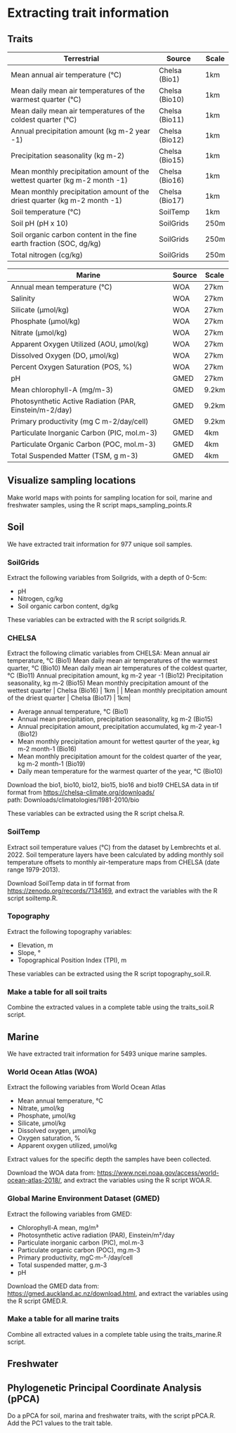 # Extracting trait information

## Traits

|**Terrestrial**| **Source**| **Scale**|
|----|----|----|
| Mean annual air temperature (°C) | Chelsa (Bio1) | 1km|
|Mean daily mean air temperatures of the warmest quarter (°C)| Chelsa (Bio10) | 1km|
| Mean daily mean air temperatures of the coldest quarter (°C) | Chelsa (Bio11) | 1km|
| Annual precipitation amount (kg m-2 year -1)| Chelsa (Bio12) | 1km |
| Precipitation seasonality (kg m-2) | Chelsa (Bio15) | 1km |
| Mean monthly precipitation amount of the wettest quarter (kg m-2 month -1)| Chelsa (Bio16) | 1km |
| Mean monthly precipitation amount of the driest quarter (kg m-2 month -1)| Chelsa (Bio17) | 1km|
| Soil temperature (°C) | SoilTemp | 1km |
| Soil pH (pH x 10)| SoilGrids | 250m |
| Soil organic carbon content in the fine earth fraction (SOC, dg/kg) | SoilGrids | 250m |
| Total nitrogen (cg/kg) | SoilGrids | 250m |

| **Marine** | **Source** | **Scale** |
|----|----|----|
| Annual mean temperature (°C) | WOA | 27km | 
|Salinity | WOA | 27km |
|Silicate (µmol/kg)| WOA | 27km |
| Phosphate (µmol/kg) | WOA | 27km |
| Nitrate (µmol/kg) | WOA | 27km |
| Apparent Oxygen Utilized (AOU, µmol/kg)| WOA | 27km |
| Dissolved Oxygen (DO, µmol/kg) | WOA | 27km |
| Percent Oxygen Saturation (POS, %) | WOA | 27km |
|pH | GMED | 27km |
| Mean chlorophyll-A (mg/m-3) | GMED | 9.2km |
| Photosynthetic Active Radiation (PAR, Einstein/m-2/day)| GMED | 9.2km |
|Primary productivity (mg C m-2/day/cell) | GMED | 9.2km |
| Particulate Inorganic Carbon  (PIC, mol.m-3)| GMED | 4km |
|Particulate Organic Carbon  (POC, mol.m-3) | GMED | 4km |
|Total Suspended Matter (TSM, g m-3)  | GMED | 4km |


## Visualize sampling locations

Make world maps with points for sampling location for soil, marine and freshwater samples, using the R script maps_sampling_points.R

## Soil

We have extracted trait information for 977 unique soil samples.  

### SoilGrids

Extract the following variables from Soilgrids, with a depth of 0-5cm: 
- pH
- Nitrogen, cg/kg
- Soil organic carbon content, dg/kg

These variables can be extracted with the R script soilgrids.R. 

### CHELSA
Extract the following climatic variables from CHELSA: 
Mean annual air temperature, °C (Bio1)
Mean daily mean air temperatures of the warmest quarter, °C (Bio10) 
Mean daily mean air temperatures of the coldest quarter, °C (Bio11) 
Annual precipitation amount, kg m-2 year -1 (Bio12) 
Precipitation seasonality, kg m-2 (Bio15)
Mean monthly precipitation amount of the wettest quarter | Chelsa (Bio16) | 1km |
| Mean monthly precipitation amount of the driest quarter | Chelsa (Bio17) | 1km|

- Average annual temperature, °C (Bio1)
- Annual mean precipitation, precipitation seasonality, kg m-2 (Bio15)
- Annual precipitation amount, precipitation accumulated, kg m-2 year-1 (Bio12)
- Mean monthly precipitation amount for wettest qaurter of the year, kg m-2 month-1 (Bio16)
- Mean monthly precipitation amount for the coldest quarter of the year, kg m-2 month-1 (Bio19)
- Daily mean temperature for the warmest quarter of the year, °C (Bio10)

Download the bio1, bio10, bio12, bio15, bio16 and bio19 CHELSA data in tif format from https://chelsa-climate.org/downloads/   
path: Downloads/climatologies/1981-2010/bio

These variables can be extracted using the R script chelsa.R. 

### SoilTemp

Extract soil temperature values (°C) from the dataset by Lembrechts et al. 2022. Soil temperature layers have been calculated by adding monthly soil temperature offsets to monthly air-temperature maps from CHELSA (date range 1979-2013). 

Download SoilTemp data in tif format from https://zenodo.org/records/7134169, and extract the variables with the R script soiltemp.R.

### Topography

Extract the following topography variables: 
- Elevation, m
- Slope, °
- Topographical Position Index (TPI), m

These variables can be extracted using the R script topography_soil.R. 

### Make a table for all soil traits

Combine the extracted values in a complete table using the traits_soil.R script. 

## Marine

We have extracted trait information for 5493 unique marine samples.  

### World Ocean Atlas (WOA)
 
Extract the following variables from World Ocean Atlas
- Mean annual temperature, °C
- Nitrate, µmol/kg
- Phosphate, µmol/kg
- Silicate, µmol/kg
- Dissolved oxygen, µmol/kg
- Oxygen saturation, %
- Apparent oxygen utilized, µmol/kg

Extract values for the specific depth the samples have been collected.

Download the WOA data from: https://www.ncei.noaa.gov/access/world-ocean-atlas-2018/, and extract the variables using the R script WOA.R.  

### Global Marine Environment Dataset (GMED)

Extract the following variables from GMED:
- Chlorophyll-A mean, mg/m³
- Photosynthetic active radiation (PAR), Einstein/m²/day
- Particulate inorganic carbon (PIC), mol.m-3
- Particulate organic carbon (POC), mg.m-3
- Primary productivity, mgC·m-²·/day/cell
- Total suspended matter, g.m-3
- pH

Download the GMED data from: https://gmed.auckland.ac.nz/download.html, and extract the variables using the R script GMED.R. 

### Make a table for all marine traits

Combine all extracted values in a complete table using the traits_marine.R script. 

## Freshwater

## Phylogenetic Principal Coordinate Analysis (pPCA)

Do a pPCA for soil, marina and freshwater traits, with the script pPCA.R. Add the PC1 values to the trait table. 

